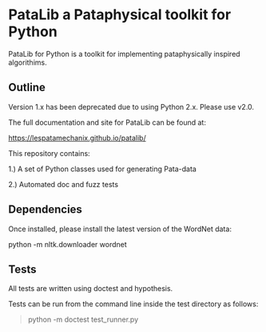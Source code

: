# PataLib a Pataphysical toolkit for Python

PataLib for Python is a toolkit for implementing
pataphysically inspired algorithims.

## Outline

Version 1.x has been deprecated due to using Python 2.x.
Please use v2.0. 

The full documentation and site for
PataLib can be found at:

https://lespatamechanix.github.io/patalib/

This repository contains:

1.) A set of Python classes used for generating Pata-data

2.) Automated doc and fuzz tests


## Dependencies

Once installed, please install the latest version of the WordNet data:

python -m nltk.downloader wordnet


## Tests

All tests are written using doctest and hypothesis.

Tests can be run from the command line inside the test directory as follows:

> python -m doctest test_runner.py 

